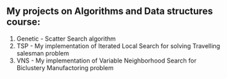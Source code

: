 ## My projects on Algorithms and Data structures course:

1. Genetic - Scatter Search algorithm
2. TSP - My implementation of Iterated Local Search for solving Travelling salesman problem
3. VNS - My implementation of Variable Neighborhood Search for Biclustery Manufactoring problem